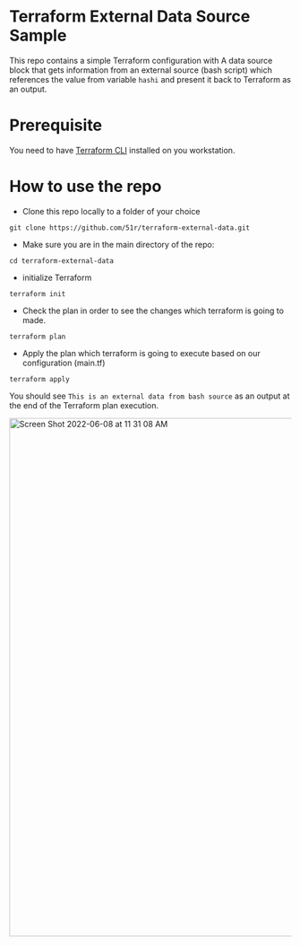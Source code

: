 # Terraform External Data Source Sample

This repo contains a simple Terraform configuration with A data source block that gets information from an external source (bash script) which references the value from variable `hashi` and present it back to Terraform as an output.

# Prerequisite
You need to have [Terraform CLI](https://learn.hashicorp.com/tutorials/terraform/install-cli) installed on you workstation. 

# How to use the repo

* Clone this repo locally to a folder of your choice
```
git clone https://github.com/51r/terraform-external-data.git
```

* Make sure you are in the main directory of the repo:
```
cd terraform-external-data
```

* initialize Terraform  
```
terraform init
```

* Check the plan in order to see the changes which terraform is going to made.
```
terraform plan
```

* Apply the plan which terraform is going to execute based on our configuration (main.tf)
```
terraform apply
```

You should see `This is an external data from bash source` as an output at the end of the Terraform plan execution.

<img width="924" alt="Screen Shot 2022-06-08 at 11 31 08 AM" src="https://user-images.githubusercontent.com/52199951/172570422-2dc9c797-07ab-422c-8d82-8c9e3ffbb1b3.png">


